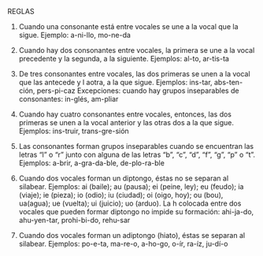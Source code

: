 REGLAS

1. Cuando una consonante está entre vocales se une a la vocal que la sigue.
 Ejemplo: a-ni-llo, mo-ne-da

2. Cuando hay dos consonantes entre vocales, la primera se une a la vocal precedente y la segunda, a la siguiente.
 Ejemplos: al-to, ar-tis-ta

3. De tres consonantes entre vocales, las dos primeras se unen a la vocal que las antecede y l aotra, a la que sigue.
 Ejemplos: ins-tar, abs-ten-ción, pers-pi-caz
 Excepciones: cuando hay grupos inseparables de consonantes: in-glés, am-pliar

4. Cuando hay cuatro consonantes entre vocales, entonces, las dos primeras se unen a la vocal anterior y las otras dos a la que sigue.
 Ejemplos: ins-truir, trans-gre-sión

5. Las consonantes forman grupos inseparables cuando se encuentran las letras “l” o “r” junto con alguna de las letras “b”, “c”, “d”, “f”, “g”, “p” o “t”.
 Ejemplos: a-brir, a-gra-da-ble, de-plo-ra-ble

6. Cuando dos vocales forman un diptongo, éstas no se separan al silabear.
 Ejemplos: ai (baile); au (pausa); ei (peine, ley); eu (feudo); ia (viaje); ie (pieza); io (odio); iu (ciudad); oi (oigo, hoy); ou (bou), ua(agua); ue (vuelta); ui (juicio); uo (arduo).
 La h colocada entre dos vocales que pueden formar diptongo no impide su formación: ahi-ja-do, ahu-yen-tar, prohi-bi-do, rehu-sar

7. Cuando dos vocales forman un adiptongo (hiato), éstas se separan al silabear.
 Ejemplos: po-e-ta, ma-re-o, a-ho-go, o-ír, ra-íz, ju-dí-o
